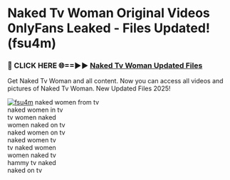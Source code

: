 # Naked Tv Woman Original Videos 0nlyFans Leaked - Files Updated! (fsu4m)

<h3>🔴 CLICK HERE 🌐==►► <a href="https://tinyurl.com/up5wt9bj" rel="nofollow">Naked Tv Woman Updated Files</a></h3>

Get Naked Tv Woman and all content. Now you can access all videos and pictures of Naked Tv Woman. New Updated Files 2025!

[![fsu4m](https://i.imgur.com/ABiUzMV.gif)](https://tinyurl.com/up5wt9bj)
naked women from tv<br>
naked women in tv<br>
tv women naked<br>
women naked on tv<br>
naked women on tv<br>
naked women tv<br>
tv naked women<br>
women naked tv<br>
hammy tv naked<br>
naked on tv